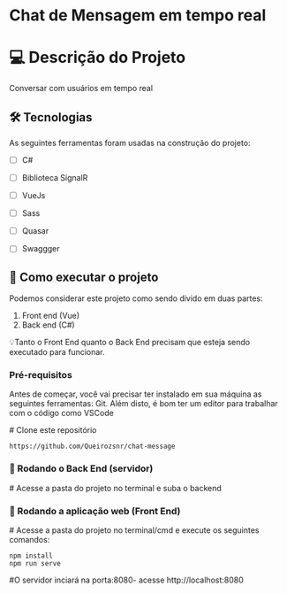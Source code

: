 # Chat de Mensagem em tempo real

# 💻 Descrição do Projeto

Conversar com usuários em tempo real


## 🛠 Tecnologias

As seguintes ferramentas foram usadas na construção do projeto:

- [ ] C#
- [ ] Biblioteca SignalR
- [ ] VueJs
- [ ] Sass
- [ ] Quasar
- [ ] Swaggger



## 🚀 Como executar o projeto

Podemos considerar este projeto como sendo divido em duas partes:

<ol dir="auto">
<li>Front end (Vue)</li>
<li>Back end (C#)</li>
</ol>

💡Tanto o Front End quanto o Back End precisam que esteja sendo executado para funcionar.

<h3>Pré-requisitos</h3>
Antes de começar, você vai precisar ter instalado em sua máquina as seguintes ferramentas: Git. Além disto, é bom ter um editor para trabalhar com o código como VSCode


<span class="pl-c"><span class="pl-c">#</span> Clone este repositório</span>
```
https://github.com/Queirozsnr/chat-message
```

<h3>🎲 Rodando o Back End (servidor)</h3>

<span class="pl-c"><span class="pl-c">#</span> Acesse a pasta do projeto no terminal e suba o backend</span>

<h3>🧭 Rodando a aplicação web (Front End)</h3>

<span class="pl-c"><span class="pl-c">#</span> Acesse a pasta do projeto no terminal/cmd e execute os seguintes comandos:</span>

```
npm install
npm run serve
```
<span class="pl-c"><span class="pl-c">#</span>O servidor inciará na porta:8080- acesse http://localhost:8080</span>
